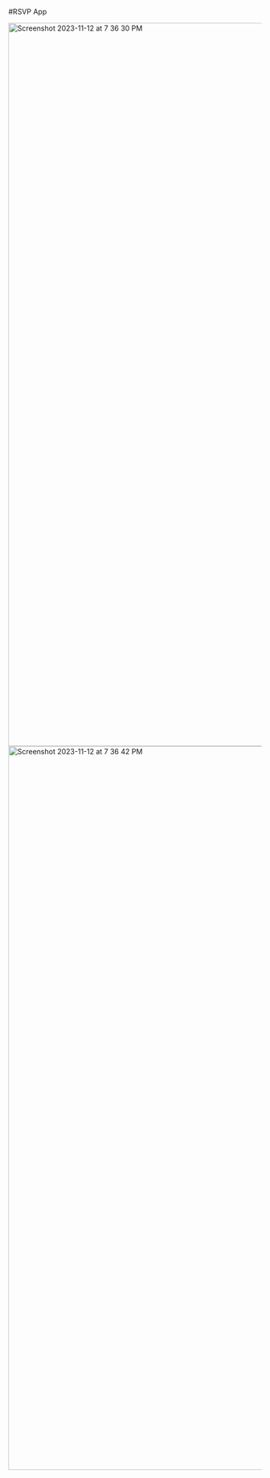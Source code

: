 #RSVP App

<img width="1436" alt="Screenshot 2023-11-12 at 7 36 30 PM" src="https://github.com/codedbycass/RSVP-Auth/assets/122684139/4f5980b2-6b70-4bac-bc50-2fe57a5395a1">

<img width="1437" alt="Screenshot 2023-11-12 at 7 36 42 PM" src="https://github.com/codedbycass/RSVP-Auth/assets/122684139/fa449efd-b54d-4e4c-8969-064dd507061d">


